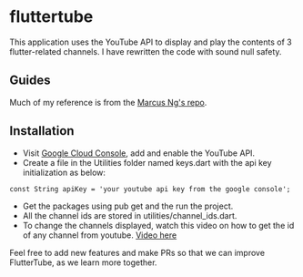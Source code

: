 # fluttertube

This application uses the YouTube API to display and play the contents of 3 flutter-related channels.
I have rewritten the code with sound null safety.

## Guides
Much of my reference is from the [Marcus Ng's repo](https://github.com/MarcusNg/flutter_youtube_api).

## Installation
* Visit [Google Cloud Console](https://console.cloud.google.com/), add and enable the YouTube API.
* Create a file in the Utilities folder named keys.dart with the api key initialization as below:

```
const String apiKey = 'your youtube api key from the google console';
```

* Get the packages using pub get and the run the project.
* All the channel ids are stored in utilities/channel_ids.dart.
* To change the channels displayed, watch this video on how to get the id of any channel from youtube. [Video here]('https://www.youtube.com/watch?v=D12v4rTtiYM&t=50s&ab_channel=WebbyFan.com')

Feel free to add new features and make PRs so that we can improve FlutterTube, as we learn more together.
